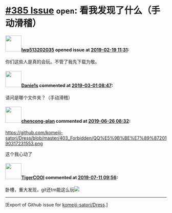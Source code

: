 # [\#385 Issue](https://github.com/komeiji-satori/Dress/issues/385) `open`: 看我发现了什么（手动滑稽）

#### <img src="https://avatars.githubusercontent.com/u/26165231?v=4" width="50">[lwp513202035](https://github.com/lwp513202035) opened issue at [2019-02-19 11:31](https://github.com/komeiji-satori/Dress/issues/385):

你们这些人是真的会玩。不管了我先下载为敬。

#### <img src="https://avatars.githubusercontent.com/u/19432029?u=685754208a7bffd3c7b144c027369142c878194e&v=4" width="50">[Danie1s](https://github.com/Danie1s) commented at [2019-03-01 08:47](https://github.com/komeiji-satori/Dress/issues/385#issuecomment-468590016):

请问是哪个文件夹？（手动滑稽）

#### <img src="https://avatars.githubusercontent.com/u/20418207?u=c12fd99f8ea47b7afba533cbc1e955d72575644c&v=4" width="50">[chencong-plan](https://github.com/chencong-plan) commented at [2019-06-26 08:32](https://github.com/komeiji-satori/Dress/issues/385#issuecomment-505777034):

https://github.com/komeiji-satori/Dress/blob/master/403_Forbidden/QQ%E5%9B%BE%E7%89%8720190317231553.png

这个我心动了

#### <img src="https://avatars.githubusercontent.com/u/26424679?u=328ebc011e2f3f88d1f69a60048d38b13fc98cb9&v=4" width="50">[TigerCOOI](https://github.com/TigerCOOI) commented at [2019-07-11 09:56](https://github.com/komeiji-satori/Dress/issues/385#issuecomment-510418807):

卧槽，重大发现，git还tm能这么玩![](https://tdeh.top/wp-content/themes/Skrilex/images/smilies/huaji11.png)


-------------------------------------------------------------------------------



[Export of Github issue for [komeiji-satori/Dress](https://github.com/komeiji-satori/Dress).]
